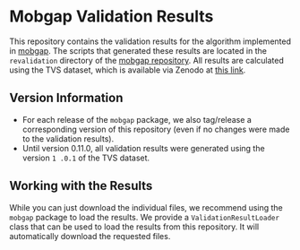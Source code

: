 # Mobgap Validation Results

This repository contains the validation results for the algorithm implemented in [mobgap]().
The scripts that generated these results are located in the `revalidation` directory of the [mobgap repository]().
All results are calculated using the TVS dataset, which is available via Zenodo at [this link](https://zenodo.org/records/13987963).

## Version Information

- For each release of the `mobgap` package, we also tag/release a corresponding version of this repository (even if no changes were made to the validation results).
- Until version 0.11.0, all validation results were generated using the version `1 .0.1` of the TVS dataset.


## Working with the Results

While you can just download the individual files, we recommend using the `mobgap` package to load the results.
We provide a `ValidationResultLoader` class that can be used to load the results from this repository.
It will automatically download the requested files.